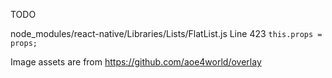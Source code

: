 TODO




node_modules/react-native/Libraries/Lists/FlatList.js
Line 423 `this.props = props;`


Image assets are from https://github.com/aoe4world/overlay
